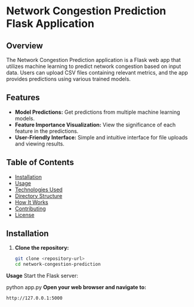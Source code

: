 # Network Congestion Prediction Flask Application

## Overview

The Network Congestion Prediction application is a Flask web app that utilizes machine learning to predict network congestion based on input data. Users can upload CSV files containing relevant metrics, and the app provides predictions using various trained models.

## Features

- **Model Predictions:** Get predictions from multiple machine learning models.
- **Feature Importance Visualization:** View the significance of each feature in the predictions.
- **User-Friendly Interface:** Simple and intuitive interface for file uploads and viewing results.

## Table of Contents

- [Installation](#installation)
- [Usage](#usage)
- [Technologies Used](#technologies-used)
- [Directory Structure](#directory-structure)
- [How It Works](#how-it-works)
- [Contributing](#contributing)
- [License](#license)

## Installation

1. **Clone the repository:**
   ```bash
   git clone <repository-url>
   cd network-congestion-prediction
**Usage**
Start the Flask server:

python app.py
**Open your web browser and navigate to:**
```
http://127.0.0.1:5000
```
